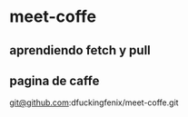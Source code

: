 # meet-coffe
## aprendiendo fetch y pull
## pagina de caffe

git@github.com:dfuckingfenix/meet-coffe.git
